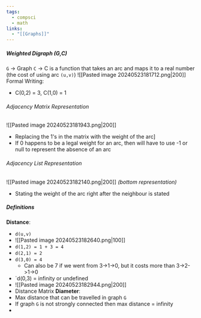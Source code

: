 ```yaml
---
tags:
  - compsci
  - math
links:
  - "[[Graphs]]"
---
```

##### Weighted Digraph (G,C)
`G` -> Graph
`C` -> C is a function that takes an arc and maps it to a real number (the cost of using arc `(u,v)`)
![[Pasted image 20240523181712.png|200]]
Formal Writing:
- C(0,2) = 3, C(1,0) = 1
###### Adjacency Matrix Representation
![[Pasted image 20240523181943.png|200]]
- Replacing the 1's in the matrix with the weight of the arc]
- If 0 happens to be a legal weight for an arc, then will have to use -1 or null to represent the absence of an arc
###### Adjacency List Representation
![[Pasted image 20240523182140.png|200]]
*(bottom representation)*
- Stating the weight of the arc right after the neighbour is stated
##### Definitions
**Distance**:
- `d(u,v)`
- ![[Pasted image 20240523182640.png|100]]
- `d(1,2) = 1 + 3 = 4`
- `d(2,1) = 2`
- `d(3,0) = 4`
	- Can also be 7 if we went from 3->1->0, but it costs more than 3->2->1->0
- `d(0,3) = infinity or undefined
- ![[Pasted image 20240523182944.png|200]]
- Distance Matrix
**Diameter**:
- Max distance that can be travelled in graph `G`
- If graph `G` is not strongly connected then max distance = infinity
- 

